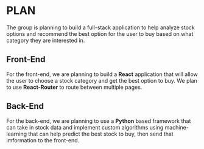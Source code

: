 # PLAN

The group is planning to build a full-stack application to help analyze stock options and recommend the best option for the user to buy based on what category they are interested in.

## Front-End

For the front-end, we are planning to build a **React** application that will allow the user to choose a stock category and get the best option to buy. We plan to use **React-Router** to route between multiple pages.

## Back-End

For the back-end, we are planning to use a **Python** based framework that can take in stock data and implement custom algorithms using machine-learning that can help predict the best stock to buy, then send that imformation to the front-end.